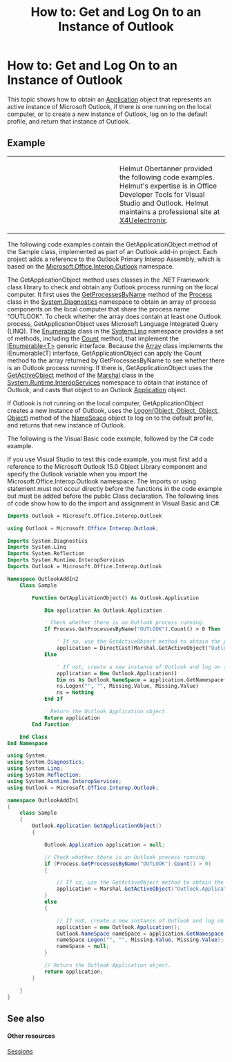 ﻿---
title: 'How to: Get and Log On to an Instance of Outlook'
TOCTitle: 'How to: Get and Log On to an Instance of Outlook'
ms:assetid: 7f5057dc-4232-4dc7-b597-16ff5f7bcd7d
ms:mtpsurl: https://msdn.microsoft.com/en-us/library/Ff462097(v=office.15)
ms:contentKeyID: 55119926
ms.date: 07/24/2014
mtps_version: v=office.15
dev_langs:
- vb
- csharp
---

# How to: Get and Log On to an Instance of Outlook

This topic shows how to obtain an [Application](https://msdn.microsoft.com/en-us/library/bb646615\(v=office.15\)) object that represents an active instance of Microsoft Outlook, if there is one running on the local computer, or to create a new instance of Outlook, log on to the default profile, and return that instance of Outlook.

## Example

<table>
<colgroup>
<col style="width: 50%" />
<col style="width: 50%" />
</colgroup>
<tbody>
<tr class="odd">
<td><p></p></td>
<td><p>Helmut Obertanner provided the following code examples. Helmut's expertise is in Office Developer Tools for Visual Studio and Outlook. Helmut maintains a professional site at <a href="http://www.outlooksharp.de/">X4Uelectronix</a>.</p></td>
</tr>
</tbody>
</table>


The following code examples contain the GetApplicationObject method of the Sample class, implemented as part of an Outlook add-in project. Each project adds a reference to the Outlook Primary Interop Assembly, which is based on the [Microsoft.Office.Interop.Outlook](https://msdn.microsoft.com/en-us/library/bb610835\(v=office.15\)) namespace.

The GetApplicationObject method uses classes in the .NET Framework class library to check and obtain any Outlook process running on the local computer. It first uses the [GetProcessesByName](http://msdn2.microsoft.com/en-us/library/wbt7d3cy) method of the [Process](http://msdn2.microsoft.com/en-us/library/ccf1tfx0) class in the [System.Diagnostics](http://msdn2.microsoft.com/en-us/library/15t15zda) namespace to obtain an array of process components on the local computer that share the process name "OUTLOOK". To check whether the array does contain at least one Outlook process, GetApplicationObject uses Microsoft Language Integrated Query (LINQ). The [Enumerable](http://msdn2.microsoft.com/en-us/library/bb345746) class in the [System.Linq](http://msdn2.microsoft.com/en-us/library/bb336768) namespace provides a set of methods, including the [Count](http://msdn2.microsoft.com/en-us/library/bb357758) method, that implement the [IEnumerable\<T\>](http://msdn2.microsoft.com/en-us/library/9eekhta0) generic interface. Because the [Array](http://msdn2.microsoft.com/en-us/library/czz5hkty) class implements the IEnumerable(T) interface, GetApplicationObject can apply the Count method to the array returned by GetProcessesByName to see whether there is an Outlook process running. If there is, GetApplicationObject uses the [GetActiveObject](http://msdn2.microsoft.com/en-us/library/xt620x09) method of the [Marshal](http://msdn2.microsoft.com/en-us/library/asx0thw2) class in the [System.Runtime.InteropServices](https://msdn.microsoft.com/en-us/library/9esea608\(v=office.15\)) namespace to obtain that instance of Outlook, and casts that object to an Outlook [Application](https://msdn.microsoft.com/en-us/library/bb646615\(v=office.15\)) object.

If Outlook is not running on the local computer, GetApplicationObject creates a new instance of Outlook, uses the [Logon(Object, Object, Object, Object)](https://msdn.microsoft.com/en-us/library/bb646718\(v=office.15\)) method of the [NameSpace](https://msdn.microsoft.com/en-us/library/bb645857\(v=office.15\)) object to log on to the default profile, and returns that new instance of Outlook.

The following is the Visual Basic code example, followed by the C\# code example.

If you use Visual Studio to test this code example, you must first add a reference to the Microsoft Outlook 15.0 Object Library component and specify the Outlook variable when you import the Microsoft.Office.Interop.Outlook namespace. The Imports or using statement must not occur directly before the functions in the code example but must be added before the public Class declaration. The following lines of code show how to do the import and assignment in Visual Basic and C\#.

``` vb
Imports Outlook = Microsoft.Office.Interop.Outlook
```

``` csharp
using Outlook = Microsoft.Office.Interop.Outlook;
```

``` vb
Imports System.Diagnostics
Imports System.Linq
Imports System.Reflection
Imports System.Runtime.InteropServices
Imports Outlook = Microsoft.Office.Interop.Outlook

Namespace OutlookAddIn2
    Class Sample

        Function GetApplicationObject() As Outlook.Application

            Dim application As Outlook.Application

            ' Check whether there is an Outlook process running.
            If Process.GetProcessesByName("OUTLOOK").Count() > 0 Then

                ' If so, use the GetActiveObject method to obtain the process and cast it to an Application object.
                application = DirectCast(Marshal.GetActiveObject("Outlook.Application"), Outlook.Application)
            Else

                ' If not, create a new instance of Outlook and log on to the default profile.
                application = New Outlook.Application()
                Dim ns As Outlook.NameSpace = application.GetNamespace("MAPI")
                ns.Logon("", "", Missing.Value, Missing.Value)
                ns = Nothing
            End If

            ' Return the Outlook Application object.
            Return application
        End Function

    End Class
End Namespace
```

``` csharp
using System;
using System.Diagnostics;
using System.Linq;
using System.Reflection;
using System.Runtime.InteropServices;
using Outlook = Microsoft.Office.Interop.Outlook;

namespace OutlookAddIn1
{
    class Sample
    {
        Outlook.Application GetApplicationObject()
        {

            Outlook.Application application = null;

            // Check whether there is an Outlook process running.
            if (Process.GetProcessesByName("OUTLOOK").Count() > 0)
            {

                // If so, use the GetActiveObject method to obtain the process and cast it to an Application object.
                application = Marshal.GetActiveObject("Outlook.Application") as Outlook.Application;
            }
            else
            {

                // If not, create a new instance of Outlook and log on to the default profile.
                application = new Outlook.Application();
                Outlook.NameSpace nameSpace = application.GetNamespace("MAPI");
                nameSpace.Logon("", "", Missing.Value, Missing.Value);
                nameSpace = null;
            }

            // Return the Outlook Application object.
            return application;
        }

    }
}
```

## See also

#### Other resources

[Sessions](sessions.md)

